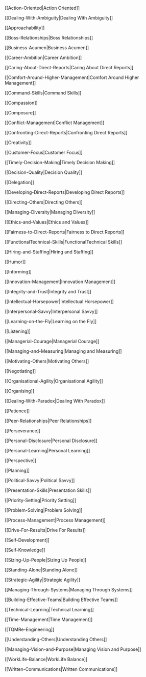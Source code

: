 [[Action-Oriented|Action Oriented]]

[[Dealing-With-Ambiguity|Dealing With Ambiguity]]

[[Approachability]]

[[Boss-Relationships|Boss Relationships]]

[[Business-Acumen|Business Acumen]]

[[Career-Ambition|Career Ambition]]

[[Caring-About-Direct-Reports|Caring About Direct Reports]]

[[Comfort-Around-Higher-Management|Comfort Around Higher Management]]

[[Command-Skills|Command Skills]]

[[Compassion]]

[[Composure]]

[[Conflict-Management|Conflict Management]]

[[Confronting-Direct-Reports|Confronting Direct Reports]]

[[Creativity]]

[[Customer-Focus|Customer Focus]]

[[Timely-Decision-Making|Timely Decision Making]]

[[Decision-Quality|Decision Quality]]

[[Delegation]]

[[Developing-Direct-Reports|Developing Direct Reports]]

[[Directing-Others|Directing Others]]

[[Managing-Diversity|Managing Diversity]]

[[Ethics-and-Values|Ethics and Values]]

[[Fairness-to-Direct-Reports|Fairness to Direct Reports]]

[[FunctionalTechnical-Skills|FunctionalTechnical Skills]]

[[Hiring-and-Staffing|Hiring and Staffing]]

[[Humor]]

[[Informing]]

[[Innovation-Management|Innovation Management]]

[[Integrity-and-Trust|Integrity and Trust]]

[[Intellectual-Horsepower|Intellectual Horsepower]]

[[Interpersonal-Savvy|Interpersonal Savvy]]

[[Learning-on-the-Fly|Learning on the Fly]]

[[Listening]]

[[Managerial-Courage|Managerial Courage]]

[[Managing-and-Measuring|Managing and Measuring]]

[[Motivating-Others|Motivating Others]]

[[Negotiating]]

[[Organisational-Agility|Organisational Agility]]

[[Organising]]

[[Dealing-With-Paradox|Dealing With Paradox]]

[[Patience]]


[[Peer-Relationships|Peer Relationships]]

[[Perseverance]]

[[Personal-Disclosure|Personal Disclosure]]

[[Personal-Learning|Personal Learning]]

[[Perspective]]

[[Planning]]

[[Political-Savvy|Political Savvy]]

[[Presentation-Skills|Presentation Skills]]

[[Priority-Setting|Priority Setting]]

[[Problem-Solving|Problem Solving]]

[[Process-Management|Process Management]]

[[Drive-For-Results|Drive For Results]]

[[Self-Development]]

[[Self-Knowledge]]

[[Sizing-Up-People|Sizing Up People]]

[[Standing-Alone|Standing Alone]]

[[Strategic-Agility|Strategic Agility]]

[[Managing-Through-Systems|Managing Through Systems]]

[[Building-Effective-Teams|Building Effective Teams]]

[[Technical-Learning|Technical Learning]]

[[Time-Management|Time Management]]

[[TQMRe-Engineering]]

[[Understanding-Others|Understanding Others]]

[[Managing-Vision-and-Purpose|Managing Vision and Purpose]]

[[WorkLife-Balance|WorkLife Balance]]

[[Written-Communications|Written Communications]]

